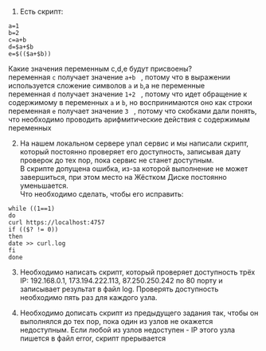 1. Есть скрипт:
```
a=1
b=2
c=a+b
d=$a+$b
e=$(($a+$b))
```
Какие значения переменным c,d,e будут присвоены?  
переменная ```c``` получает значениe  ```a+b ``` , потому что в выражении используется сложение символов ```а``` и ```b```,а не переменные  
переменная ```d``` получает значениe  ```1+2 ``` , потому что идет обращение к содержимому в переменных ```а``` и ```b```, но воспринимаются оно как строки  
переменная ```e``` получает значениe  ```3 ```   , потому что скобками дали понять, что необходимо проводить арифмитические действия с содержимым переменных


2. На нашем локальном сервере упал сервис и мы написали скрипт, который постоянно проверяет его доступность, 
записывая дату проверок до тех пор, пока сервис не станет доступным.   
В скрипте допущена ошибка, из-за которой выполнение не может завершиться, при этом место на Жёстком Диске постоянно уменьшается.   
Что необходимо сделать, чтобы его исправить:  
```
while ((1==1)
do
curl https://localhost:4757
if (($? != 0))
then
date >> curl.log
fi
done
```

3. Необходимо написать скрипт, который проверяет доступность трёх IP: 192.168.0.1, 173.194.222.113, 87.250.250.242 по 80 порту и записывает результат в файл log. 
Проверять доступность необходимо пять раз для каждого узла.

4. Необходимо дописать скрипт из предыдущего задания так, чтобы он выполнялся до тех пор, пока один из узлов не окажется недоступным. 
Если любой из узлов недоступен - IP этого узла пишется в файл error, скрипт прерывается
